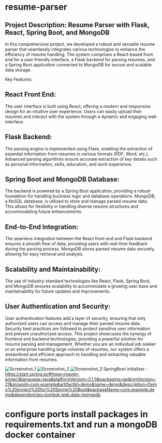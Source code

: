 # resume-parser


## Project Description: Resume Parser with Flask, React, Spring Boot, and MongoDB

In this comprehensive project, we developed a robust and versatile resume parser that seamlessly integrates various technologies to enhance the efficiency of resume handling. The system comprises a React-based front end for a user-friendly interface, a Flask backend for parsing resumes, and a Spring Boot application connected to MongoDB for secure and scalable data storage.

Key Features:

## React Front End:

The user interface is built using React, offering a modern and responsive design for an intuitive user experience.
Users can easily upload their resumes and interact with the system through a dynamic and engaging web interface.

## Flask Backend:

The parsing engine is implemented using Flask, enabling the extraction of essential information from resumes in various formats (PDF, Word, etc.).
Advanced parsing algorithms ensure accurate extraction of key details such as personal information, skills, education, and work experience.

## Spring Boot and MongoDB Database:

The backend is powered by a Spring Boot application, providing a robust foundation for handling business logic and database operations.
MongoDB, a NoSQL database, is utilized to store and manage parsed resume data. This allows for flexibility in handling diverse resume structures and accommodating future enhancements.

##  End-to-End Integration:

The seamless integration between the React front end and Flask backend ensures a smooth flow of data, providing users with real-time feedback during the parsing process.
MongoDB stores parsed resume data securely, allowing for easy retrieval and analysis.

## Scalability and Maintainability:

The use of industry-standard technologies like React, Flask, Spring Boot, and MongoDB ensures scalability to accommodate a growing user base and maintainability for future updates and improvements.

## User Authentication and Security:

User authentication features add a layer of security, ensuring that only authorized users can access and manage their parsed resume data.
Security best practices are followed to protect sensitive user information and prevent unauthorized access.
This project showcases the synergy of frontend and backend technologies, providing a powerful solution for resume parsing and management. Whether you are an individual job seeker or an enterprise handling large volumes of resumes, our system offers a streamlined and efficient approach to handling and extracting valuable information from resumes.




![Screenshot_1](https://github.com/ChediLahmer/resume-parser/assets/131680831/af1629b2-45b2-4c5e-8164-64e4b9604afd)
![Screenshot_2](https://github.com/ChediLahmer/resume-parser/assets/131680831/d66bd13b-5cd0-4b7c-b5ac-36eea591626b)
![Screenshot_3](https://github.com/ChediLahmer/resume-parser/assets/131680831/b668fbe5-0f5f-47ba-88cf-47926b8c0573)
SpringBoot initializer : 
https://start.spring.io/#!type=maven-project&language=java&platformVersion=3.1.5&packaging=jar&jvmVersion=21&groupId=com.example&artifactId=demo&name=demo&description=Demo%20project%20for%20Spring%20Boot&packageName=com.example.demo&dependencies=lombok,web,data-mongodb
# configure ports install packages in requirements.txt and run a mongoDB docker container
